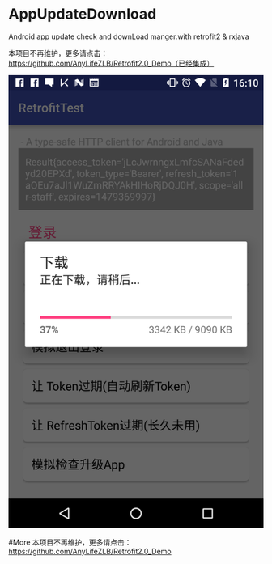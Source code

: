 # AppUpdateDownload
Android app update check and downLoad manger.with retrofit2 & rxjava

本项目不再维护，更多请点击：
https://github.com/AnyLifeZLB/Retrofit2.0_Demo（已经集成）




![image](https://github.com/AnyLifeZLB/AppUpdateDownload/raw/master/1111.png)



#More
本项目不再维护，更多请点击：
https://github.com/AnyLifeZLB/Retrofit2.0_Demo
